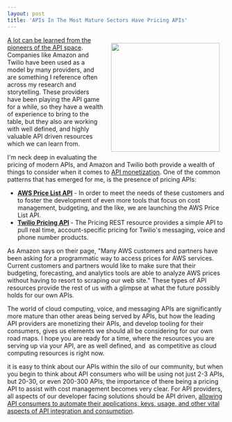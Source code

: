 ```yaml
---
layout: post
title: 'APIs In The Most Mature Sectors Have Pricing APIs'
---
```

<p><img style="padding: 15px;" src="https://s3.amazonaws.com/kinlane-productions/bw-icons/bw-machine-readable-pricing.jpg" alt="" width="250" align="right" /></p>
<p><a href="http://history.apievangelist.com">A lot can be learned from the pioneers of the API space</a>. Companies like Amazon and Twilio have been used as a model by many providers, and are something I reference often across my research and storytelling. These providers have been playing the API game for a while, so they have a wealth of experience to bring to the table, but they also are working with well defined, and highly valuable API driven resources which we can learn from.</p>
<p>I'm neck deep in evaluating the pricing of modern APIs, and Amazon and Twilio both provide a wealth of things to consider when it comes to <a href="http://monetization.apievangelist.com/">API monetization</a>. One of the common patterns that has emerged for me, is the presence of pricing APIs:</p>
<ul>
<li><strong><a href="https://aws.amazon.com/blogs/aws/new-aws-price-list-api/">AWS Price List API</a></strong> - In order to meet the needs of these customers and to foster the development of even more tools that focus on cost management, budgeting, and the like, we are launching the AWS Price List API.</li>
<li><strong><a href="https://www.twilio.com/docs/api/pricing">Twilio Pricing API</a> </strong>- The Pricing REST resource provides a simple API to pull real time, account-specific pricing for Twilio's messaging, voice and phone number products.</li>
</ul>
<p>As Amazon says on their page, "Many AWS customers and partners have been asking for a programmatic way to access prices for AWS services. Current customers and partners would like to make sure that their budgeting, forecasting, and analytics tools are able to analyze AWS prices without having to resort to scraping our web site." These types of API resources provide the rest of us with a glimpse at what the future possibly holds for our own APIs.</p>
<p>The world of cloud computing, voice, and messaging APIs are significantly more mature than other areas being served by APIs, but how the leading API providers are monetizing their APIs, and develop tooling for their consumers, gives us elements we should all be considering for our own road maps. I hope you are ready for a time, where the resources you are serving up via your API, are as well defined, and &nbsp;as competitive as cloud computing resources is right now.</p>
<p>it is easy to think about our APIs within the silo of our community, but when you begin to think about API consumers who will be using not just 2-3 APIs, but 20-30, or even 200-300 APIs, the importance of there being a pricing API to assist with cost management becomes very clear. For API providers, all aspects of our developer facing solutions should be API driven, <a href="http://apievangelist.com/2014/12/16/with-number-of-apis-continuing-to-grow-account-automation-will-be-key/">allowing API consumers to automate their applications, keys, usage, and other vital aspects of API integration and consumption</a>.</p>